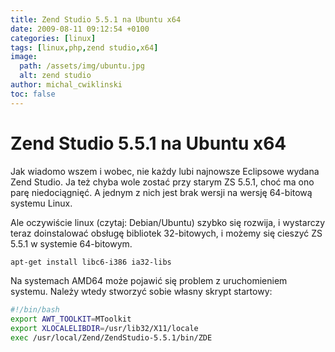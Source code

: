 ```yaml
---
title: Zend Studio 5.5.1 na Ubuntu x64
date: 2009-08-11 09:12:54 +0100
categories: [linux]
tags: [linux,php,zend studio,x64]
image:
  path: /assets/img/ubuntu.jpg
  alt: zend studio
author: michal_cwiklinski
toc: false
---
```


# Zend Studio 5.5.1 na Ubuntu x64

Jak wiadomo wszem i wobec, nie każdy lubi najnowsze Eclipsowe wydana Zend Studio. Ja też chyba wole zostać przy starym ZS 5.5.1, choć ma ono parę niedociągnięć. A jednym z nich jest brak wersji na wersję 64-bitową systemu Linux.

Ale oczywiście linux (czytaj: Debian/Ubuntu) szybko się rozwija, i wystarczy teraz doinstalować obsługę bibliotek 32-bitowych, i możemy się cieszyć ZS 5.5.1 w systemie 64-bitowym.

```bash
apt-get install libc6-i386 ia32-libs
```

Na systemach AMD64 może pojawić się problem z uruchomieniem systemu. Należy wtedy stworzyć sobie własny skrypt startowy:

```bash
#!/bin/bash
export AWT_TOOLKIT=MToolkit
export XLOCALELIBDIR=/usr/lib32/X11/locale
exec /usr/local/Zend/ZendStudio-5.5.1/bin/ZDE
```